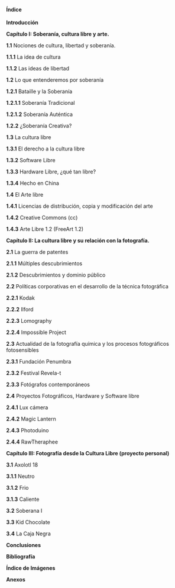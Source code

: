 #### Índice


**Introducción**



**Capítulo I: Soberanía, cultura libre y arte.**

**1.1** Nociones de cultura, libertad y soberanía.

**1.1.1** La idea de cultura

**1.1.2** Las ideas de libertad


**1.2** Lo que entenderemos por soberanía

**1.2.1** Bataille y la Soberanía

**1.2.1.1** Soberanía Tradicional

**1.2.1.2** Soberanía Auténtica

**1.2.2** ¿Soberanía Creativa?


**1.3** La cultura libre

**1.3.1** El derecho a la cultura libre

**1.3.2** Software Libre

**1.3.3** Hardware Libre, ¿qué tan libre?

**1.3.4** Hecho en China


**1.4** El Arte libre

**1.4.1** Licencias de distribución, copia y modificación del arte

**1.4.2** Creative Commons (cc)

**1.4.3** Arte Libre 1.2 (FreeArt 1.2)



**Capítulo II: La cultura libre y su relación con la fotografía.**


**2.1** La guerra de patentes

**2.1.1** Múltiples descubrimientos

**2.1.2** Descubrimientos y dominio público


**2.2** Políticas corporativas en el desarrollo de la técnica fotográfica

**2.2.1** Kodak

**2.2.2** Ilford

**2.2.3** Lomography

**2.2.4** Impossible Project


**2.3** Actualidad de la fotografía química y los procesos fotográficos fotosensibles

**2.3.1** Fundación Penumbra

**2.3.2** Festival Revela-t

**2.3.3** Fotógrafos contemporáneos


**2.4** Proyectos Fotográficos, Hardware y Software libre

**2.4.1** Lux cámera

**2.4.2** Magic Lantern

**2.4.3** Photoduino

**2.4.4** RawTheraphee


**Capítulo III: Fotografía desde la Cultura Libre (proyecto personal)**


**3.1** Axolotl 18

**3.1.1** Neutro

**3.1.2** Frio

**3.1.3** Caliente


**3.2** Soberana I


**3.3** Kid Chocolate


**3.4** La Caja Negra



**Conclusiones**



**Bibliografía**



**Índice de Imágenes**



**Anexos**
